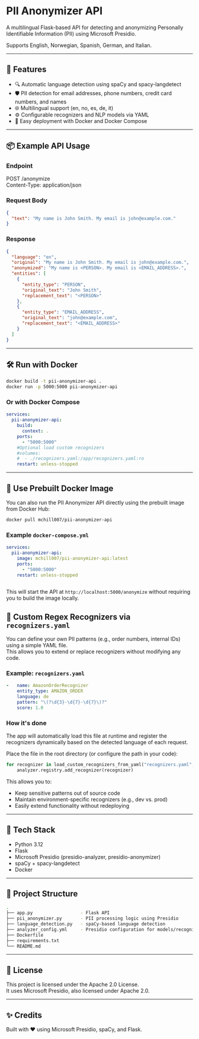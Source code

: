 # PII Anonymizer API

A multilingual Flask-based API for detecting and anonymizing Personally Identifiable Information (PII) using Microsoft Presidio.

Supports English, Norwegian, Spanish, German, and Italian.

---

## 🚀 Features

- 🔍 Automatic language detection using spaCy and spacy-langdetect
- 🛡️ PII detection for email addresses, phone numbers, credit card numbers, and names
- 🌐 Multilingual support (en, no, es, de, it)
- ⚙️ Configurable recognizers and NLP models via YAML
- 🐳 Easy deployment with Docker and Docker Compose

---

## 📦 Example API Usage

### Endpoint

POST /anonymize  
Content-Type: application/json

### Request Body
```json
{
  "text": "My name is John Smith. My email is john@example.com."
}
```

### Response
```json
{
  "language": "en",
  "original": "My name is John Smith. My email is john@example.com.",
  "anonymized": "My name is <PERSON>. My email is <EMAIL_ADDRESS>.",
  "entities": [
    {
      "entity_type": "PERSON",
      "original_text": "John Smith",
      "replacement_text": "<PERSON>"
    },
    {
      "entity_type": "EMAIL_ADDRESS",
      "original_text": "john@example.com",
      "replacement_text": "<EMAIL_ADDRESS>"
    }
  ]
}
```

---

## 🛠️ Run with Docker
```bash
docker build -t pii-anonymizer-api .  
docker run -p 5000:5000 pii-anonymizer-api
```
### Or with Docker Compose
```yaml
services:  
  pii-anonymizer-api:  
    build:  
      context: .  
    ports:  
      - "5000:5000"  
    #Optional load custom recognizers
    #volumes:
    #  - ./recognizers.yaml:/app/recognizers.yaml:ro
    restart: unless-stopped
```
---

## 🐳 Use Prebuilt Docker Image

You can also run the PII Anonymizer API directly using the prebuilt image from Docker Hub:

```bash
docker pull mchill007/pii-anonymizer-api
```
### Example `docker-compose.yml`

```yaml
services:
  pii-anonymizer-api:
    image: mchill007/pii-anonymizer-api:latest
    ports:
      - "5000:5000"
    restart: unless-stopped
 
```
This will start the API at `http://localhost:5000/anonymize` without requiring you to build the image locally.

## 🔧 Custom Regex Recognizers via `recognizers.yaml`

You can define your own PII patterns (e.g., order numbers, internal IDs) using a simple YAML file.  
This allows you to extend or replace recognizers without modifying any code.

### Example: `recognizers.yaml`

```yaml  
-   name: AmazonOrderRecognizer  
    entity_type: AMAZON_ORDER  
    language: de  
    pattern: "\(?\d{3}-\d{7}-\d{7}\)?"  
    score: 1.0
```    

### How it's done

The app will automatically load this file at runtime and register the recognizers dynamically based on the detected language of each request.

Place the file in the root directory (or configure the path in your code):

```python
for recognizer in load_custom_recognizers_from_yaml("recognizers.yaml", detected_lang):  
	analyzer.registry.add_recognizer(recognizer)
```
This allows you to:

-   Keep sensitive patterns out of source code
-   Maintain environment-specific recognizers (e.g., dev vs. prod)    
-   Easily extend functionality without redeploying

---

## 🧠 Tech Stack

- Python 3.12
- Flask
- Microsoft Presidio (presidio-analyzer, presidio-anonymizer)
- spaCy + spacy-langdetect
- Docker

---

## 📁 Project Structure
````bash
.
├── app.py                  - Flask API  
├── pii_anonymizer.py       - PII processing logic using Presidio  
├── language_detection.py   - spaCy-based language detection  
├── analyzer_config.yml     - Presidio configuration for models/recognizers  
├── Dockerfile  
├── requirements.txt  
└── README.md
````
---


## 📄 License

This project is licensed under the Apache 2.0 License.  
It uses Microsoft Presidio, also licensed under Apache 2.0.

---

## ✨ Credits

Built with ❤️ using Microsoft Presidio, spaCy, and Flask.
